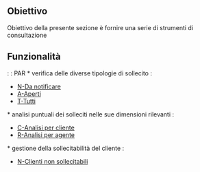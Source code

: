## Obiettivo
Obiettivo della presente sezione è fornire una serie di strumenti di consultazione

## Funzionalità
 :  : PAR
\* verifica delle diverse tipologie di sollecito : 
- [N-Da notificare](Sorgenti/DOC_OPE/TA/B£AMO/C5D020_2A)
- [A-Aperti](Sorgenti/DOC_OPE/TA/B£AMO/C5D020_2B)
- [T-Tutti](Sorgenti/DOC_OPE/TA/B£AMO/C5D020_2C)

\* analisi puntuali dei solleciti nelle sue dimensioni rilevanti : 
- [C-Analisi per cliente](Sorgenti/DOC_OPE/TA/B£AMO/C5D020_2D)
- [R-Analisi per agente](Sorgenti/DOC_OPE/TA/B£AMO/C5D020_2E)

\* gestione della sollecitabilità del cliente : 
- [N-Clienti non sollecitabili](Sorgenti/DOC_OPE/TA/B£AMO/C5D020_2F)


